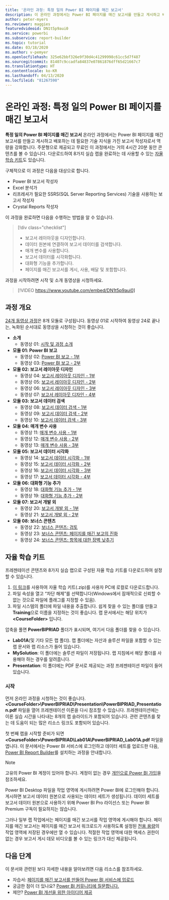 ```yaml
---
title: '온라인 과정: 특정 일의 Power BI 페이지를 매긴 보고서'
description: 이 온라인 과정에서는 Power BI 페이지를 매긴 보고서를 만들고 게시하고 배포하는 데 필요한 기술 지식을 가진 보고서 작성자로서 역량을 강화하려고 합니다.
author: peter-myers
ms.reviewer: maggies
featuredvideoid: DN1t5p9aui0
ms.service: powerbi
ms.subservice: report-builder
ms.topic: tutorial
ms.date: 03/18/2020
ms.author: v-pemyer
ms.openlocfilehash: 325e62bbf326e9f30d4c41299998c61cc5d7f487
ms.sourcegitcommit: 81407c9ccadfa84837e07861876dff65d21667c7
ms.translationtype: HT
ms.contentlocale: ko-KR
ms.lasthandoff: 04/13/2020
ms.locfileid: "81267598"
---
```

# <a name="online-course-power-bi-paginated-reports-in-a-day"></a>온라인 과정: 특정 일의 Power BI 페이지를 매긴 보고서

**특정 일의 Power BI 페이지를 매긴 보고서** 온라인 과정에서는 Power BI 페이지를 매긴 보고서를 만들고 게시하고 배포하는 데 필요한 기술 지식을 가진 보고서 작성자로서 역량을 강화합니다. 주문형으로 제공되고 무료인 이 과정에서는 거의 4시간 20분 동안 콘텐츠를 볼 수 있습니다. 다운로드하여 8가지 실습 랩을 완료하는 데 사용할 수 있는 [자율 학습 키트](#self-study-kit)도 있습니다.

구체적으로 이 과정은 다음을 대상으로 합니다.

- Power BI 보고서 작성자
- Excel 분석가
- 리프레셔가 필요한 SSRS(SQL Server Reporting Services) 기술을 사용하는 보고서 작성자
- Crystal Reports 작성자

이 과정을 완료하면 다음을 수행하는 방법을 알 수 있습니다.

> [!div class="checklist"]
> - 보고서 레이아웃을 디자인합니다.
> - 데이터 원본에 연결하여 보고서 데이터를 검색합니다.
> - 매개 변수를 사용합니다.
> - 보고서 데이터를 시각화합니다.
> - 대화형 기능을 추가합니다.
> - 페이지를 매긴 보고서를 게시, 사용, 배달 및 포함합니다.

과정을 시작하려면 시작 및 소개 동영상을 시청하세요.

> [!VIDEO https://www.youtube.com/embed/DN1t5p9aui0]

## <a name="course-outline"></a>과정 개요

[24개 동영상 과정](https://www.youtube.com/playlist?list=PL1N57mwBHtN1icIhpjQOaRL8r9G-wytpT)은 8개 모듈로 구성됩니다. 동영상 01로 시작하여 동영상 24로 끝나는, 녹화된 순서대로 동영상을 시청하는 것이 좋습니다.

- **소개**
  - 동영상 01: [시작 및 과정 소개](https://www.youtube.com/watch?v=DN1t5p9aui0&list=PL1N57mwBHtN1icIhpjQOaRL8r9G-wytpT)
- **모듈 01: Power BI 보고**
  - 동영상 02: [Power BI 보고 - 1부](https://www.youtube.com/watch?v=s6Amctk3Z_g&list=PL1N57mwBHtN1icIhpjQOaRL8r9G-wytpT)
  - 동영상 03: [Power BI 보고 - 2부](https://www.youtube.com/watch?v=jXTiYJKw1Rs&list=PL1N57mwBHtN1icIhpjQOaRL8r9G-wytpT)
- **모듈 02: 보고서 레이아웃 디자인**
  - 동영상 04: [보고서 레이아웃 디자인 - 1부](https://www.youtube.com/watch?v=EjHANN3rGNs&list=PL1N57mwBHtN1icIhpjQOaRL8r9G-wytpT)
  - 동영상 05: [보고서 레이아웃 디자인 - 2부](https://www.youtube.com/watch?v=2CZIrJU_HZU&list=PL1N57mwBHtN1icIhpjQOaRL8r9G-wytpT)
  - 동영상 06: [보고서 레이아웃 디자인 - 3부](https://www.youtube.com/watch?v=eaFFzkT6pxE&list=PL1N57mwBHtN1icIhpjQOaRL8r9G-wytpT)
  - 동영상 07: [보고서 레이아웃 디자인 - 4부](https://www.youtube.com/watch?v=0z576TI27Vg&list=PL1N57mwBHtN1icIhpjQOaRL8r9G-wytpT)
- **모듈 03: 보고서 데이터 검색**
  - 동영상 08: [보고서 데이터 검색 - 1부](https://www.youtube.com/watch?v=SHGTTYXtio0&list=PL1N57mwBHtN1icIhpjQOaRL8r9G-wytpT)
  - 동영상 09: [보고서 데이터 검색 - 2부](https://www.youtube.com/watch?v=1Dzd9wb7XUY&list=PL1N57mwBHtN1icIhpjQOaRL8r9G-wytpT)
  - 동영상 10: [보고서 데이터 검색 - 3부](https://www.youtube.com/watch?v=OFXG7sl5L2o&list=PL1N57mwBHtN1icIhpjQOaRL8r9G-wytpT)
- **모듈 04: 매개 변수 사용**
  - 동영상 11: [매개 변수 사용 - 1부](https://www.youtube.com/watch?v=o7WaK88kheA&list=PL1N57mwBHtN1icIhpjQOaRL8r9G-wytpT)
  - 동영상 12: [매개 변수 사용 - 2부](https://www.youtube.com/watch?v=okj6wO72clQ&list=PL1N57mwBHtN1icIhpjQOaRL8r9G-wytpT)
  - 동영상 13: [매개 변수 사용 - 3부](https://www.youtube.com/watch?v=13-6sWIRD74&list=PL1N57mwBHtN1icIhpjQOaRL8r9G-wytpT)
- **모듈 05: 보고서 데이터 시각화**
  - 동영상 14: [보고서 데이터 시각화 - 1부](https://www.youtube.com/watch?v=b4TxBBtOWSw&list=PL1N57mwBHtN1icIhpjQOaRL8r9G-wytpT)
  - 동영상 15: [보고서 데이터 시각화 - 2부](https://www.youtube.com/watch?v=JhEa_TugXeE&list=PL1N57mwBHtN1icIhpjQOaRL8r9G-wytpT)
  - 동영상 16: [보고서 데이터 시각화 - 3부](https://www.youtube.com/watch?v=dliLsRvQB-c&list=PL1N57mwBHtN1icIhpjQOaRL8r9G-wytpT)
  - 동영상 17: [보고서 데이터 시각화 - 4부](https://www.youtube.com/watch?v=5yHxuRRP_eU&list=PL1N57mwBHtN1icIhpjQOaRL8r9G-wytpT)
- **모듈 06: 대화형 기능 추가**
  - 동영상 18: [대화형 기능 추가 - 1부](https://www.youtube.com/watch?v=LInMHpTEaI0&list=PL1N57mwBHtN1icIhpjQOaRL8r9G-wytpT)
  - 동영상 19: [대화형 기능 추가 - 2부](https://www.youtube.com/watch?v=b_pr1xsbRJc&list=PL1N57mwBHtN1icIhpjQOaRL8r9G-wytpT)
- **모듈 07: 보고서 개발 외**
  - 동영상 20: [보고서 개발 외 - 1부](https://www.youtube.com/watch?v=1CgDVDslwvs&list=PL1N57mwBHtN1icIhpjQOaRL8r9G-wytpT)
  - 동영상 21: [보고서 개발 외 - 2부](https://www.youtube.com/watch?v=KRwtl7h0ynI&list=PL1N57mwBHtN1icIhpjQOaRL8r9G-wytpT)
- **모듈 08: 보너스 콘텐츠**
  - 동영상 22: [보너스 콘텐츠: 검토](https://www.youtube.com/watch?v=w5zlJ8BodxI&list=PL1N57mwBHtN1icIhpjQOaRL8r9G-wytpT)
  - 동영상 23: [보너스 콘텐츠: 페이지를 매긴 보고의 진화](https://www.youtube.com/watch?v=pevpai65MvY&list=PL1N57mwBHtN1icIhpjQOaRL8r9G-wytpT)
  - 동영상 24: [보너스 콘텐츠: 항목에 대한 장벽 낮추기](https://www.youtube.com/watch?v=vu32LfckCt8&list=PL1N57mwBHtN1icIhpjQOaRL8r9G-wytpT)

## <a name="self-study-kit"></a>자율 학습 키트

프레젠테이션 콘텐츠와 8가지 실습 랩으로 구성된 자율 학습 키트를 다운로드하여 설정할 수 있습니다.

1. [이 링크](https://aka.ms/priad-ilt-student)를 사용하여 자율 학습 키트(.zip)를 사용자 PC에 로컬로 다운로드합니다.
1. 파일 속성을 열고 “차단 해제”를 선택합니다(Windows에서 잠재적으로 신뢰할 수 없는 것으로 파일에 플래그를 지정할 수 있음).
1. 파일 시스템의 폴더에 파일 내용을 추출합니다. 쉽게 찾을 수 있는 폴더를 만들고 **Training**으로 이름을 지정하는 것이 좋습니다. 랩 문서에서는 해당 위치가 **&lt;CourseFolder&gt;** 입니다.

압축을 풀면 **PowerBIPRIAD** 폴더가 표시되며, 여기서 다음 폴더를 찾을 수 있습니다.

- **Lab01A**(및 기타 모든 랩 폴더). 랩 폴더에는 자산과 솔루션 파일을 포함할 수 있는 랩 문서와 랩 리소스가 들어 있습니다.
- **MySolution**: 이 폴더에는 솔루션 파일이 저장됩니다. 랩 지침에서 해당 폴더를 사용해야 하는 경우를 알려줍니다.
- **Presentation**: 이 폴더에는 PDF 문서로 제공되는 과정 프레젠테이션 파일이 들어 있습니다.

### <a name="getting-started"></a>시작

먼저 온라인 과정을 시청하는 것이 좋습니다. **&lt;CourseFolder&gt;\PowerBIPRIAD\Presentation\PowerBIPRIAD_Presentation.pdf** 파일을 열어 프레젠테이션 이론을 다시 참조할 수 있습니다. 프레젠테이션에는 이론 실습 시간을 나타내는 8개의 랩 슬라이드가 포함되어 있습니다. 관련 콘텐츠를 찾는 데 도움이 되는 많은 리소스 링크도 포함되어 있습니다.

첫 번째 랩을 시작할 준비가 되면 **&lt;CourseFolder&gt;\PowerBIPRIAD\Lab01A\PowerBIPRIAD_Lab01A.pdf** 파일을 엽니다. 이 문서에서는 Power BI 서비스에 로그인하고 데이터 세트를 업로드한 다음, [Power BI Report Builder](report-builder-power-bi.md)를 설치하는 과정을 안내합니다.

> [!NOTE]
> 고유의 Power BI 계정이 있어야 합니다. 계정이 없는 경우 [개인으로 Power BI 가입](../service-self-service-signup-for-power-bi.md)을 참조하세요.
>
> Power BI Desktop 파일을 작업 영역에 게시하려면 Power BI에 로그인해야 합니다. 게시하면 보고서 데이터 원본으로 사용되는 데이터 세트가 생성됩니다. 데이터 세트를 보고서 데이터 원본으로 사용하기 위해 Power BI Pro 라이선스 또는 Power BI Premium 구독이 필요하지는 않습니다.
>
> 그러나 일부 랩 작업에서는 페이지를 매긴 보고서를 작업 영역에 게시해야 합니다. 페이지를 매긴 보고서는 페이지를 매긴 보고서 워크로드가 사용하도록 설정된 [전용 용량](../service-premium-what-is.md#dedicated-capacities)의 작업 영역에 저장된 경우에만 열 수 있습니다. 적절한 작업 영역에 대한 액세스 권한이 없는 경우 보고서 게시 데모 비디오를 볼 수 있는 링크가 대신 제공됩니다.

## <a name="next-steps"></a>다음 단계

이 문서와 관련된 보다 자세한 내용을 알아보려면 다음 리소스를 참조하세요.

- 자습서:  [페이지를 매긴 보고서를 만들어 Power BI 서비스에 업로드](paginated-reports-quickstart-aw.md)
- 궁금한 점이 더 있나요? [Power BI 커뮤니티에 질문합니다.](https://community.powerbi.com/)
- 제안? [Power BI 개선을 위한 아이디어 제공](https://ideas.powerbi.com/)
